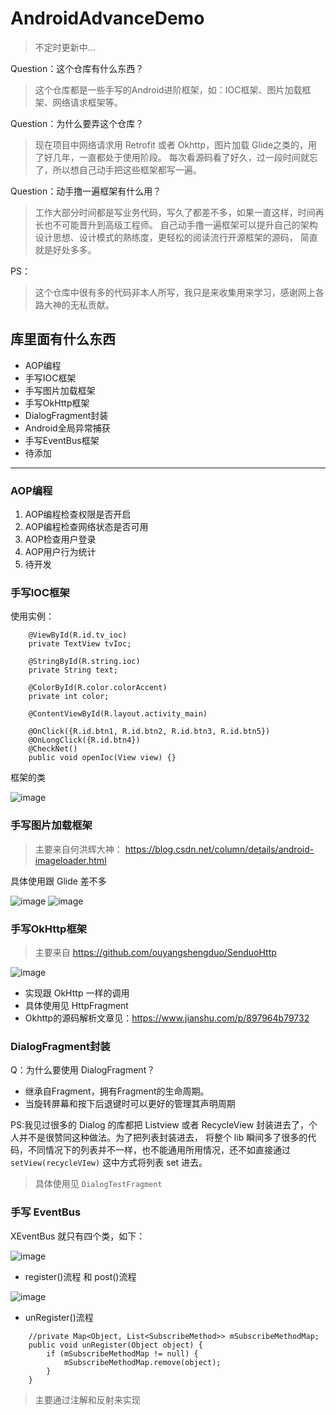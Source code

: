 # AndroidAdvanceDemo

> 不定时更新中...

Question：这个仓库有什么东西？
> 这个仓库都是一些手写的Android进阶框架，如：IOC框架、图片加载框架、网络请求框架等。

Question：为什么要弄这个仓库？
> 现在项目中网络请求用 Retrofit 或者 Okhttp，图片加载 Glide之类的，用了好几年，一直都处于使用阶段。
每次看源码看了好久，过一段时间就忘了，所以想自己动手把这些框架都写一遍。

Question：动手撸一遍框架有什么用？
> 工作大部分时间都是写业务代码，写久了都差不多，如果一直这样，时间再长也不可能晋升到高级工程师。
自己动手撸一遍框架可以提升自己的架构设计思想、设计模式的熟练度，更轻松的阅读流行开源框架的源码，
简直就是好处多多。


PS：
> 这个仓库中很有多的代码非本人所写，我只是来收集用来学习，感谢网上各路大神的无私贡献。

## 库里面有什么东西
- AOP编程
- 手写IOC框架
- 手写图片加载框架
- 手写OkHttp框架
- DialogFragment封装
- Android全局异常捕获
- 手写EventBus框架
- 待添加

---

### AOP编程
1. AOP编程检查权限是否开启
2. AOP编程检查网络状态是否可用
3. AOP检查用户登录
4. AOP用户行为统计
5. 待开发

### 手写IOC框架
使用实例：
```
    @ViewById(R.id.tv_ioc)
    private TextView tvIoc;

    @StringById(R.string.ioc)
    private String text;

    @ColorById(R.color.colorAccent)
    private int color;

    @ContentViewById(R.layout.activity_main)

    @OnClick({R.id.btn1, R.id.btn2, R.id.btn3, R.id.btn5})
    @OnLongClick({R.id.btn4})
    @CheckNet()
    public void openIoc(View view) {}
```
框架的类

![image](https://github.com/ldlywt/AndroidAdvanceDemo/raw/master/images/手写IOC注解框架.png)

### 手写图片加载框架
> 主要来自何洪辉大神：
https://blog.csdn.net/column/details/android-imageloader.html

具体使用跟 Glide 差不多

![image](https://github.com/ldlywt/AndroidAdvanceDemo/raw/master/images/SimpleImageLoader的基本结构.png)
![image](https://github.com/ldlywt/AndroidAdvanceDemo/raw/master/images/SimpleImageLoader的工程结构.png)

### 手写OkHttp框架
> 主要来自 https://github.com/ouyangshengduo/SenduoHttp

![image](https://github.com/ldlywt/AndroidAdvanceDemo/raw/master/images/SimpleImageLoader的工程结构.png)

- 实现跟 OkHttp 一样的调用
- 具体使用见 HttpFragment
- Okhttp的源码解析文章见：<https://www.jianshu.com/p/897964b79732>

### DialogFragment封装
Q：为什么要使用 DialogFragment？
- 继承自Fragment，拥有Fragment的生命周期。
- 当旋转屏幕和按下后退键时可以更好的管理其声明周期

PS:我见过很多的 Dialog 的库都把 Listview 或者 RecycleView 封装进去了，个人并不是很赞同这种做法。为了把列表封装进去，
将整个 lib 瞬间多了很多的代码，不同情况下的列表并不一样，也不能通用所用情况，还不如直接通过 `setView(recycleVIew)`
这中方式将列表 set 进去。

> 具体使用见 `DialogTestFragment`

### 手写 EventBus
XEventBus 就只有四个类，如下：

![image](https://github.com/ldlywt/AndroidAdvanceDemo/raw/master/images/XEventBus类.png)

- register()流程 和 post()流程

![image](https://github.com/ldlywt/AndroidAdvanceDemo/raw/master/images/EventBus流程.png)

- unRegister()流程
```
    //private Map<Object, List<SubscribeMethod>> mSubscribeMethodMap;
    public void unRegister(Object object) {
        if (mSubscribeMethodMap != null) {
            mSubscribeMethodMap.remove(object);
        }
    }
```

> 主要通过注解和反射来实现